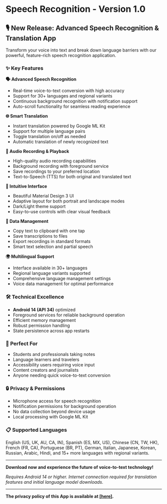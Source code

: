 # Speech Recognition - Version 1.0

## 🎙️ **New Release: Advanced Speech Recognition & Translation App**

Transform your voice into text and break down language barriers with our powerful, feature-rich speech recognition application.

### ✨ **Key Features**

**🗣️ Advanced Speech Recognition**
- Real-time voice-to-text conversion with high accuracy
- Support for 30+ languages and regional variants
- Continuous background recognition with notification support
- Auto-scroll functionality for seamless reading experience

**🌐 Smart Translation**
- Instant translation powered by Google ML Kit
- Support for multiple language pairs
- Toggle translation on/off as needed
- Automatic translation of newly recognized text

**🎵 Audio Recording & Playback**
- High-quality audio recording capabilities
- Background recording with foreground service
- Save recordings to your preferred location
- Text-to-Speech (TTS) for both original and translated text

**📱 Intuitive Interface**
- Beautiful Material Design 3 UI
- Adaptive layout for both portrait and landscape modes
- Dark/Light theme support
- Easy-to-use controls with clear visual feedback

**💾 Data Management**
- Copy text to clipboard with one tap
- Save transcriptions to files
- Export recordings in standard formats
- Smart text selection and partial speech

**🌍 Multilingual Support**
- Interface available in 30+ languages
- Regional language variants supported
- Comprehensive language management settings
- Voice data management for optimal performance

### 🛠️ **Technical Excellence**

- **Android 14 (API 34)** optimized
- Foreground services for reliable background operation
- Efficient memory management
- Robust permission handling
- State persistence across app restarts

### 🎯 **Perfect For**
- Students and professionals taking notes
- Language learners and travelers
- Accessibility users requiring voice input
- Content creators and journalists
- Anyone needing quick voice-to-text conversion

### 🔒 **Privacy & Permissions**
- Microphone access for speech recognition
- Notification permissions for background operation
- No data collection beyond device usage
- Local processing with Google ML Kit

### 📋 **Supported Languages**
English (US, UK, AU, CA, IN), Spanish (ES, MX, US), Chinese (CN, TW, HK), French (FR, CA), Portuguese (BR, PT), German, Italian, Japanese, Korean, Russian, Arabic, Hindi, and 15+ more languages with regional variants.

---

**Download now and experience the future of voice-to-text technology!**

*Requires Android 14 or higher. Internet connection required for translation features and initial language model downloads.*

---

**The privacy policy of this App is available at [[here]](https://korrhess.github.io/kaykay/Privacy_Policy_Speech_Recognition).** 
